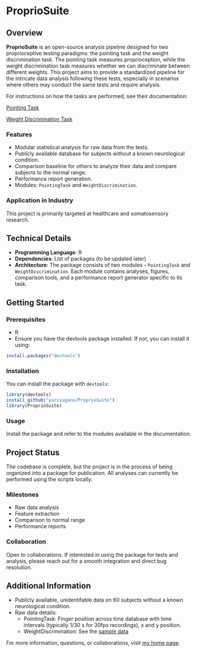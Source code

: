 # ProprioSuite

## Overview

**ProprioSuite** is an open-source analysis pipeline designed for two proprioceptive testing paradigms: the pointing task and the weight discrimination task. The pointing task measures proprioception, while the weight discrimination task measures whether we can discriminate between different weights. This project aims to provide a standardized pipeline for the intricate data analysis following these tests, especially in scenarios where others may conduct the same tests and require analysis.

For instructions on how the tasks are performed, see their documentation:

[Pointing Task]()

[Weight Discrimination Task]()

### Features

- Modular statistical analysis for raw data from the tests.
- Publicly available database for subjects without a known neurological condition.
- Comparison baseline for others to analyze their data and compare subjects to the normal range.
- Performance report generation.
- Modules: `PointingTask` and `WeightDiscrimination`.

### Application in Industry

This project is primarily targeted at healthcare and somatosensory research.

## Technical Details

- **Programming Language**: R
- **Dependencies**: List of packages (to be updated later)
- **Architecture**: The package consists of two modules - `PointingTask` and `WeightDiscrimination`. Each module contains analyses, figures, comparison tools, and a performance report generator specific to its task.

## Getting Started

### Prerequisites

- R
- Ensure you have the devtools package installed. If not, you can install it using:

```R
install.packages("devtools")
```

### Installation

You can install the package with `devtools`:

```R
library(devtools)
install_github("yurisugano/ProprioSuite")
library(ProprioSuite)
```

### Usage

Install the package and refer to the modules available in the documentation.

## Project Status

The codebase is complete, but the project is in the process of being organized into a package for publication. All analyses can currently be performed using the scripts locally.

### Milestones

- Raw data analysis
- Feature extraction
- Comparison to normal range
- Performance reports

### Collaboration

Open to collaborations. If interested in using the package for tests and analysis, please reach out for a smooth integration and direct bug resolution.

## Additional Information

- Publicly available, unidentifable data on 60 subjects without a known neurological condition.
- Raw data details:
  - PointingTask: Finger position across time database with time intervals (typically 1/30 s for 30fps recordings), x and y position.
  - WeightDiscrimination: See the [sample data]()

For more information, questions, or collaborations, visit [my home page](#).

